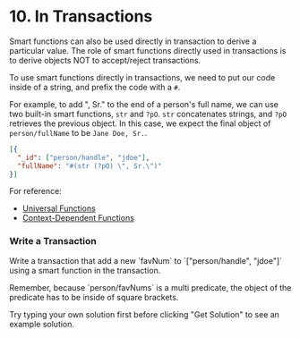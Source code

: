 # 10. In Transactions

Smart functions can also be used directly in transaction to derive a particular value. The role of smart functions directly used in transactions is to derive objects NOT to accept/reject transactions.

To use smart functions directly in transactions, we need to put our code inside of a string, and prefix the code with a `#`.

For example, to add ", Sr." to the end of a person's full name, we can use two built-in smart functions, `str` and `?pO`. `str` concatenates strings, and `?pO` retrieves the previous object. In this case, we expect the final object of `person/fullName` to be `Jane Doe, Sr.`.

```json
[{
  "_id": ["person/handle", "jdoe"],
  "fullName": "#(str (?pO) \", Sr.\")"
}]
```

For reference:

- <a href="/docs/smart-functions/smart-functions#universal-functions" target="_blank">Universal Functions</a>
- <a href="/docs/smart-functions/smart-functions#context-dependent-functions" target="_blank">Context-Dependent Functions</a>

<div class="challenge">
<h3>Write a Transaction</h3>
<p>Write a transaction that add a new `favNum` to `["person/handle", "jdoe"]` using a smart function in the transaction.</p>
<p>Remember, because `person/favNums` is a multi predicate, the object of the predicate has to be inside of square brackets.</p>
<p>Try typing your own solution first before clicking "Get Solution" to see an example solution.</p>
</div>
